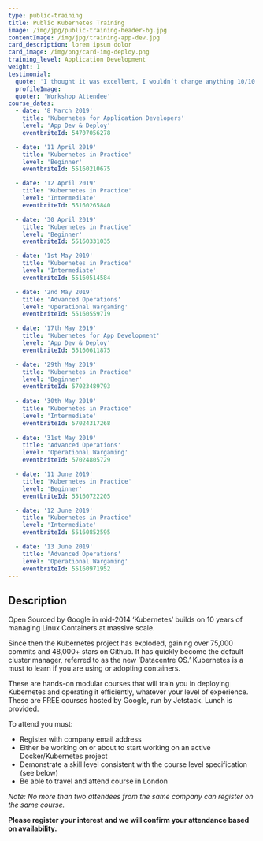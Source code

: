 ```yaml
---
type: public-training
title: Public Kubernetes Training
image: /img/jpg/public-training-header-bg.jpg
contentImage: /img/jpg/training-app-dev.jpg
card_description: lorem ipsum dolor
card_image: /img/png/card-img-deploy.png
training_level: Application Development
weight: 1
testimonial:
  quote: 'I thought it was excellent, I wouldn’t change anything 10/10'
  profileImage:
  quoter: 'Workshop Attendee'
course_dates:
  - date: '8 March 2019'
    title: 'Kubernetes for Application Developers'
    level: 'App Dev & Deploy'
    eventbriteId: 54707056278

  - date: '11 April 2019'
    title: 'Kubernetes in Practice'
    level: 'Beginner'
    eventbriteId: 55160210675

  - date: '12 April 2019'
    title: 'Kubernetes in Practice'
    level: 'Intermediate'
    eventbriteId: 55160265840

  - date: '30 April 2019'
    title: 'Kubernetes in Practice'
    level: 'Beginner'
    eventbriteId: 55160331035

  - date: '1st May 2019'
    title: 'Kubernetes in Practice'
    level: 'Intermediate'
    eventbriteId: 55160514584

  - date: '2nd May 2019'
    title: 'Advanced Operations'
    level: 'Operational Wargaming'
    eventbriteId: 55160559719

  - date: '17th May 2019'
    title: 'Kubernetes for App Development'
    level: 'App Dev & Deploy'
    eventbriteId: 55160611875

  - date: '29th May 2019'
    title: 'Kubernetes in Practice'
    level: 'Beginner'
    eventbriteId: 57023489793
  
  - date: '30th May 2019'
    title: 'Kubernetes in Practice'
    level: 'Intermediate'
    eventbriteId: 57024317268
  
  - date: '31st May 2019'
    title: 'Advanced Operations'
    level: 'Operational Wargaming'
    eventbriteId: 57024805729

  - date: '11 June 2019'
    title: 'Kubernetes in Practice'
    level: 'Beginner'
    eventbriteId: 55160722205

  - date: '12 June 2019'
    title: 'Kubernetes in Practice'
    level: 'Intermediate'
    eventbriteId: 55160852595

  - date: '13 June 2019'
    title: 'Advanced Operations'
    level: 'Operational Wargaming'
    eventbriteId: 55160971952
---
```


## Description

Open Sourced by Google in mid-2014 ‘Kubernetes’ builds on 10 years of managing Linux Containers at massive scale.

Since then the Kubernetes project has exploded, gaining over 75,000 commits and 48,000+ stars on Github. It has quickly become the default cluster manager, referred to as the new ‘Datacentre OS.’ Kubernetes is a must to learn if you are using or adopting containers.

These are hands-on modular courses that will train you in deploying Kubernetes and operating it efficiently, whatever your level of experience. These are FREE courses hosted by Google, run by Jetstack. Lunch is provided. 

To attend you must:  

* Register with company email address 
* Either be working on or about to start working on an active Docker/Kubernetes project 
* Demonstrate a skill level consistent with the course level specification (see below) 
* Be able to travel and attend course in London 

_Note: No more than two attendees from the same company can register on the same course._

**Please register your interest and we will confirm your attendance based on availability.** 
